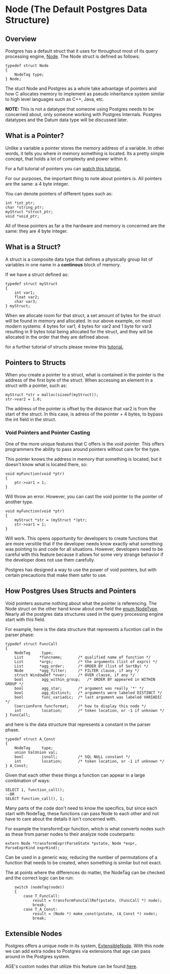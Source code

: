 # Node (The Default Postgres Data Structure)

## Overview

Postgres has a default struct that it uses for throughout most of its query processing engine, <a href='https://github.com/postgres/postgres/blob/master/src/include/nodes/nodes.h#L105'>Node</a>. The Node struct is defined as follows:

```
typedef struct Node
{
    NodeTag type;
} Node;
```

The stuct Node and Postgres as a whole take advantage of pointers and how C allocates memory to implement as pseudo inheritance system similar to high level languages such as C++, Java, etc.

<b>NOTE:</b> This is not a datatype that someone using Postgres needs to be concerned about, only someone working with Postgres Internals. Postgres datatypes and the Datum data type will be discussed later.

## What is a Pointer?                                                            
                                                                                 
Unlike a variable a pointer stores the memory address of a variable. In other words, it tells you where in memory something is located. Its a pretty simple concept, that holds a lot of complexity and power within it.

For a full tutorial of pointers you can <a href='https://www.youtube.com/watch?v=zuegQmMdy8M&ab_channel=freeCodeCamp.org'>watch this tutorial.</a>

For our purposes, the important thing to note about pointers is. All pointers are the same: a 4 byte integer.

You can denote pointers of different types such as:

```                                                                              
int *int_ptr;
char *string_ptr;
myStruct *struct_ptr;
void *void_ptr;
```    
All of these pointers as far a the hardware and memory is concerned are the same: they are 4 byte integer.

## What is a Struct?

A struct is a composite data type that defines a physically group list of variables in one name in a <b>continous</b> block of memory.

If we have a struct defined as:

```                                                                              
typedef struct myStruct                                                              
{                                                                                
    int var1;
    float var2;
    char var3;                                                                
} myStruct;                                                                          
```     

When we allocate room for that struct, a set amount of bytes for the struct will be found in memory and allocated. In our above example, on most modern systems: 4 bytes for var1, 4 bytes for var2 and 1 byte for var3 resulting in 9 bytes total being allocated for the struct, and they will be allocated in the order that they are defined above.


for a further tutorial of structs please review this <a href='https://www.simplilearn.com/tutorials/c-tutorial/structure-in-c'>tutorial.</a>

## Pointers to Structs

When you create a pointer to a struct, what is contained in the pointer is the address of the first byte of the struct. When accessing an element in a struct with a pointer, such as:

```                                                                              
myStruct *str = malloc(sizeof(myStruct));                                        
str->var2 = 1.0;                                                                 
```     

The address of the pointer is offset by the distance that var2 is from the start of the struct. In this case, is adress of the pointer + 4 bytes, to bypass the int field in the struct.

### Void Pointers and Pointer Casting

One of the more unique features that C offers is the void pointer. This offers programmers the ability to pass around pointers without care for the type.

This pointer knows the address in memory that something is located, but it doesn't know what is located there, so:


```  
void myFunction(void *ptr)
{
    ptr->var1 = 1;
}                                                                            
```  

Will throw an error. However, you can cast the void pointer to the pointer of another type.

```                                                                              
void myFunction(void *ptr)                                                                          {                                                                                
    myStruct *str = (myStruct *)ptr;
    str->var1 = 1;                                                               
}                                                                                
```    

Will work. This opens opportunity for developers to create functions that are more versitile that if the developer needs know exactly what something was pointing to and code for all situations. However, developers need to be careful with this feature because it allows for some very strange behavior if the developer does not use them carefully.

Postgres has designed a way to use the power of void pointers, but with certain precautions that make them safer to use.

## How Postgres Uses Structs and Pointers  

Void pointers assume nothing about what the pointer is referencing. The Node struct on the other hand know about one field the <a href='https://github.com/postgres/postgres/blob/REL_11_17/src/include/nodes/nodes.h#L26'>enum NodeType</a>. Nearly all the postgres data structures used in the query processing engine start with this field.

For example, here is the data structure that represents a fucntion call in the parser phase:

``` 
typedef struct FuncCall
{
	NodeTag		type;
	List	   *funcname;		/* qualified name of function */
	List	   *args;			/* the arguments (list of exprs) */
	List	   *agg_order;		/* ORDER BY (list of SortBy) */
	Node	   *agg_filter;		/* FILTER clause, if any */
	struct WindowDef *over;		/* OVER clause, if any */
	bool		agg_within_group;	/* ORDER BY appeared in WITHIN GROUP */
	bool		agg_star;		/* argument was really '*' */
	bool		agg_distinct;	/* arguments were labeled DISTINCT */
	bool		func_variadic;	/* last argument was labeled VARIADIC */
	CoercionForm funcformat;	/* how to display this node */
	int			location;		/* token location, or -1 if unknown */
} FuncCall;
``` 

and here is the data structure that represents a constant in the parser phase.

``` 
typedef struct A_Const
{
	NodeTag		type;
	union ValUnion val;
	bool		isnull;			/* SQL NULL constant */
	int			location;		/* token location, or -1 if unknown */
} A_Const;
``` 


Given that each other these things a function can appear in a large combination of ways:

```
SELECT 1, function_call();
--OR
SELECT function_call(), 1;
```

Many parts of the code don't need to know the specifics, but since each start with NodeTag, these functions can pass Node to each other and not have to care about the details it isn't concerned with.

For example the transformExpr function, which is what converts nodes such as these from parser nodes to their analyze node couterparts:

```
extern Node *transformExpr(ParseState *pstate, Node *expr, ParseExprKind exprKind);
```

Can be used in a generic way, reducing the number of permutations of a function that needs to be created, when something is similar but not exact.

The at points where the differences do matter, the NodeTag can be checked and the correct logic can be run:

``` 
	switch (nodeTag(node))
	{
		case T_FuncCall:
			result = transformFuncCallRef(pstate, (FuncCall *) node);
			break;
		case T_A_Const:
			result = (Node *) make_const(pstate, (A_Const *) node);
			break;
``` 

## Extensible Nodes

Postgres offers a unique node in its system, <a href='https://github.com/postgres/postgres/blob/master/src/include/nodes/extensible.h#L32'>ExtensibleNode</a>. With this node we can add extra nodes to Postgres via extensions that age can pass around in the Postgres system.

AGE's custom nodes that utilize this feature can be found <a href='https://github.com/apache/age/blob/master/src/include/nodes/cypher_nodes.h'>here</a>.
